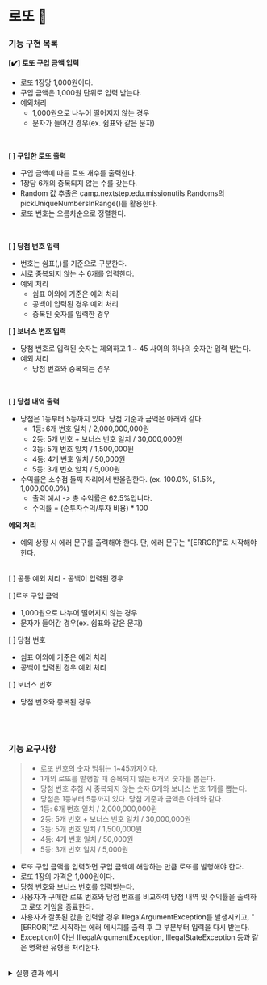 # 로또 💸

### 기능 구현 목록

**[✔️] 로또 구입 금액 입력**
- 로또 1장당 1,000원이다.
- 구입 금액은 1,000원 단위로 입력 받는다.
- 예외처리
  - 1,000원으로 나누어 떨어지지 않는 경우
  - 문자가 들어간 경우(ex. 쉼표와 같은 문자)
<br>

**[ ] 구입한 로또 출력**
  - 구입 금액에 따른 로또 개수를 출력한다.
  - 1장당 6개의 중복되지 않는 수를 갖는다.
  - Random 값 추출은 camp.nextstep.edu.missionutils.Randoms의 pickUniqueNumbersInRange()를 활용한다.
  - 로또 번호는 오름차순으로 정렬한다.
<br>

**[ ] 당첨 번호 입력**
- 번호는 쉼표(,)를 기준으로 구분한다.
- 서로 중복되지 않는 수 6개를 입력한다.
- 예외 처리
  - 쉼표 이외에 기준은 예외 처리
  - 공백이 입력된 경우 예외 처리
  - 중복된 숫자를 입력한 경우


**[ ] 보너스 번호 입력**
-  당첨 번호로 입력된 숫자는 제외하고 1 ~ 45 사이의 하나의 숫자만 입력 받는다.
- 예외 처리
  - 당첨 번호와 중복되는 경우
<br>

**[ ] 당첨 내역 출력**
- 당첨은 1등부터 5등까지 있다. 당첨 기준과 금액은 아래와 같다.
  - 1등: 6개 번호 일치 / 2,000,000,000원
  - 2등: 5개 번호 + 보너스 번호 일치 / 30,000,000원
  - 3등: 5개 번호 일치 / 1,500,000원
  - 4등: 4개 번호 일치 / 50,000원
  - 5등: 3개 번호 일치 / 5,000원
- 수익률은 소수점 둘째 자리에서 반올림한다. (ex. 100.0%, 51.5%, 1,000,000.0%)
  - 출력 예시 -> 총 수익률은 62.5%입니다.
  - 수익률 = (순투자수익/투자 비용) * 100

**예외 처리**
- 예외 상황 시 에러 문구를 출력해야 한다. 단, 에러 문구는 "[ERROR]"로 시작해야 한다.
<br> 
[ ] 공통 예외 처리
- 공백이 입력된 경우

[ ]로또 구입 금액
 - 1,000원으로 나누어 떨어지지 않는 경우
 - 문자가 들어간 경우(ex. 쉼표와 같은 문자)

[ ] 당첨 번호
 - 쉼표 이외에 기준은 예외 처리
 - 공백이 입력된 경우 예외 처리

[ ] 보너스 번호
- 당첨 번호와 중복된 경우

<br>
<br>

### 기능 요구사항
> - 로또 번호의 숫자 범위는 1~45까지이다.
> - 1개의 로또를 발행할 때 중복되지 않는 6개의 숫자를 뽑는다.
>- 당첨 번호 추첨 시 중복되지 않는 숫자 6개와 보너스 번호 1개를 뽑는다.
>- 당첨은 1등부터 5등까지 있다. 당첨 기준과 금액은 아래와 같다.
>  - 1등: 6개 번호 일치 / 2,000,000,000원
>  - 2등: 5개 번호 + 보너스 번호 일치 / 30,000,000원
>  - 3등: 5개 번호 일치 / 1,500,000원
>  - 4등: 4개 번호 일치 / 50,000원
>  - 5등: 3개 번호 일치 / 5,000원


- 로또 구입 금액을 입력하면 구입 금액에 해당하는 만큼 로또를 발행해야 한다.
- 로또 1장의 가격은 1,000원이다.
- 당첨 번호와 보너스 번호를 입력받는다.
- 사용자가 구매한 로또 번호와 당첨 번호를 비교하여 당첨 내역 및 수익률을 출력하고 로또 게임을 종료한다.
- 사용자가 잘못된 값을 입력할 경우 IllegalArgumentException를 발생시키고, "[ERROR]"로 시작하는 에러 메시지를 출력 후 그 부분부터 입력을 다시 받는다.
- Exception이 아닌 IllegalArgumentException, IllegalStateException 등과 같은 명확한 유형을 처리한다.

<br>

<details>
<summary>실행 결과 예시</summary>
<div markdown="1">

구입금액을 입력해 주세요.<br>
8000<br>

8개를 구매했습니다.<br>
[8, 21, 23, 41, 42, 43]<br>
[3, 5, 11, 16, 32, 38]<br>
[7, 11, 16, 35, 36, 44]<br>
[1, 8, 11, 31, 41, 42]<br>
[13, 14, 16, 38, 42, 45]<br>
[7, 11, 30, 40, 42, 43]<br>
[2, 13, 22, 32, 38, 45]<br>
[1, 3, 5, 14, 22, 45]<br>

당첨 번호를 입력해 주세요.<br>
1,2,3,4,5,6

보너스 번호를 입력해 주세요.<br>
7
<br><br>
당첨 통계<br>
---<br>
3개 일치 (5,000원) - 1개<br>
4개 일치 (50,000원) - 0개<br>
5개 일치 (1,500,000원) - 0개<br>
5개 일치, 보너스 볼 일치 (30,000,000원) - 0개<br>
6개 일치 (2,000,000,000원) - 0개<br>
총 수익률은 62.5%입니다.<br>

</div>
</details>